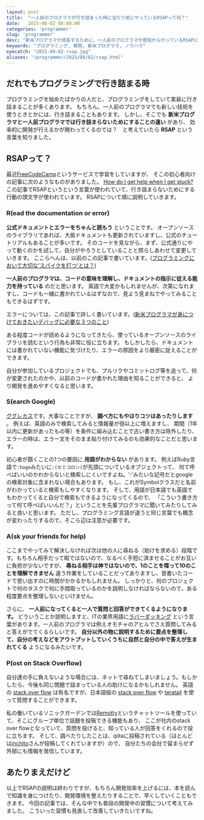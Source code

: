 ```yaml
---
layout: post
title:  "一人前のプログラマが行き詰まった時に当たり前にやっているRSAPって何？"
date:   2015-08-02 08:00:00
categories: 'programmer'
slug: 'programmer'
desc: "新米プログラマが成長するために、一人前のプログラマが普段から行っているRSAPについてソニックガーデンでのやりとりも含めて考えてみました。"
keywords: "プログラミング, 質問, 新米プログラマ, ノウハウ"
eyecatch: "2015-08-02-rsap.jpg"
aliases: "/programmer/2015/08/02/rsap.html"
---
```

<amp-img src="https://blog.regonn.tokyo/images/2015-08-02-rsap.jpg" alt="結果にコミットできてない人" width="670px" height="450px" layout="responsive" ></amp-img>

## だれでもプログラミングで行き詰まる時
プログラミングを始めたばかりの人だと、プログラミングをしていて実装に行き詰まることが多くあります。
もちろん、一人前のプログラマでも新しい技術を使うときとかには、行き詰まることもあります。
しかし、そこでも **新米プログラマと一人前プログラマでは行き詰まらないためにすることの違い** があり、
効率的に開発が行えるかが関わってくるのでは？　と考えていたら **RSAP** という言葉を知りました。

## RSAPって？
最近[FreeCodeCamp](http://www.freecodecamp.com/)というサービスで学習をしていますが、
そこの初心者向けの記事に次のようなものがありました。
[How do I get help when I get stuck?](http://www.freecodecamp.com/field-guide/how-do-i-get-help-when-i-get-stuck)
この記事でRSAPというという言葉が使われていて、行き詰まらないためにする行動の頭文字が使われています。
RSAPについて順に説明していきます。

### R(ead the documentation or error)
<amp-img src="https://blog.regonn.tokyo/images/2015-08-02-r.jpg" alt="本を読む女性" width="670px" height="480px" layout="responsive" ></amp-img>

**公式ドキュメントとエラーをちゃんと読もう** ということです。
オープンソースのライブラリであれば、大抵ドキュメントも更新されていますし、公式のチュートリアルもあることが多いです。
そのコードを見ながら、まず、公式通りにやって動くのかを試して、自分がやろうとしていることと照らしあわせて変更していきます。
ここらへんは、以前のこの記事で書いています。([プログラミングにおいて大切な'スパイクを打つ'とは？](https://blog.regonn.tokyo/programmer/2015/07/04/spike.html))

**一人前のプログラマは、コードの意味を理解し、ドキュメントの指示に従える能力を持っている** のだと思います。
英語で大変かもしれませんが、次第になれますし、コードも一緒に書かれているはずなので、見よう見まねでやってみることもできるはずです。

エラーについては、この記事で詳しく書いています。([新米プログラマが身につけておきたいデバッグに必要な３つのこと](https://blog.regonn.tokyo/programmer/2015/07/12/debug.html))

ある程度コードが読めるようになってきたら、使っているオープンソースのライブラリを読むという行為も非常に役に立ちます。
もしかしたら、ドキュメントには書かれていない機能に気づけたり、エラーの原因をより厳密に捉えることができます。

自分が参加しているプロジェクトでも、プルリクやコミットログ等を追って、何が変更されたのかや、以前のコードが書かれた理由を知ることができると、
より開発を進めやすくなると思います。

### S(earch Google)
<amp-img src="https://blog.regonn.tokyo/images/2015-08-02-s.jpg" alt="検索画面" width="670px" height="480px" layout="responsive" ></amp-img>

[ググレカス](http://d.hatena.ne.jp/keyword/%A5%B0%A5%B0%A5%EC%A5%AB%A5%B9)です。大事なことですが、
**調べ方にもやはりコツはあったりします** 。
例えば、英語のみで検索してみると情報量が倍以上に増えますし、
期間（1年以内に更新があったもの等）を条件に組み込むことで古い書き方は除外したり、
エラーの時は、エラー文をそのまま貼り付けてみるのも効果的なことだと思います。

初心者が躓くことの1つの要因に **用語がわからない** があります。
例えばRuby言語で`:hoge`みたいに`:(セミコロン)`が先頭についているオブジェクトって、
何て呼べばいいのかわからないと検索しにくいですよね。':'みたいな記号だとgoogleの検索対象に含まれない場合もあります。
もし、これがSymbolクラスだと名前がわかっていると検索もしやすくなります。
そして、用語が日本語でも英語でもわかってくると自分で検索もできるようになってくるので、
「こういう書き方って何て呼べばいいんだ？」ということを先輩プログラマに聞いてみたりしてみると良いと思います。
ただし、プログラミング言語が違うと同じ言葉でも概念が変わったりするので、そこら辺は注意が必要です。

### A(sk your friends for help)
<amp-img src="https://blog.regonn.tokyo/images/2015-08-02-a.jpg" alt="アヒルさん達が会話をしている" width="670px" height="480px" layout="responsive" ></amp-img>

ここまでやってみて解決しなければ次は他の人に尋ねる（助けを求める）段階です。もちろん相手だって暇ではないので、なるべく手短に済ませることがお互いに負担が少ないですが、
**尋ねる相手は神ではないので、1のことを喋って10のことを理解できません** 違う作業をしていることだってありますし、昔書いたコードで思い出すのに時間がかかるかもしれません。
しっかりと、何のプロジェクトで何のタスクで何に手間取っているのかを説明しなければならないので、ある程度要点を整理しないといけません。

さらに、 **一人前になってくると一人で質問と回答ができてくるようになります。**
どういうことか説明しますと、ITの業界用語に[ラバーダッキング](http://d.hatena.ne.jp/keyword/%A5%E9%A5%D0%A1%BC%A5%C0%A5%C3%A5%AD%A5%F3%A5%B0)
という言葉があります。一人前のプログラマは例えオモチャのアヒルでさえ質問してみると答えがでてくるらしいです。
**自分以外の物に説明するために要点を整理して、自分の考えなどをアウトプットしていくうちに自然と自分の中で答えが生まれてくる** ようになるみたいです。

### P(ost on Stack Overflow)
<amp-img src="https://blog.regonn.tokyo/images/2015-08-02-p.jpg" alt="困っているプログラマ" width="670px" height="480px" layout="responsive" ></amp-img>

自分達の手に負えないような場合には、ネットで尋ねてしまいましょう。もしかしたら、今後も同じ問題で詰まっている人の助けになるかもしれません。
英語の [stack over flow](http://stackoverflow.com/) は有名ですが、日本語版の [stack over flow](http://ja.stackoverflow.com/) や [teratail](https://teratail.com/) を使って質問することができます。

私の働いているソニックガーデンでは[Remotty](https://www.remotty.net/)というチャットツールを使っていて、そこにグループ単位で話題を投稿できる機能もあり、
ここが社内のstack over flowとなっていて、質問を投げると、知っている人が回答をくれるので役に立ちます。
そして、調べたりしたことは、qiitaに投稿されている（ほとんどは[jnchito](http://qiita.com/jnchito)さんが投稿してくれていますが）ので、
自分たちの会社で留まらせず外部にも情報を発信しています。

## あたりまえだけど
以上でRSAPの説明は終わりですが、もちろん開発効率を上げるには、本を読んで知識を身につけたり、開発環境を整えたりすることで、早くしていくこともできます。
今回の記事では、そんな中でも普段の開発中の習慣について考えてみました。
こういった習慣も見直して改善していきたいですね。
